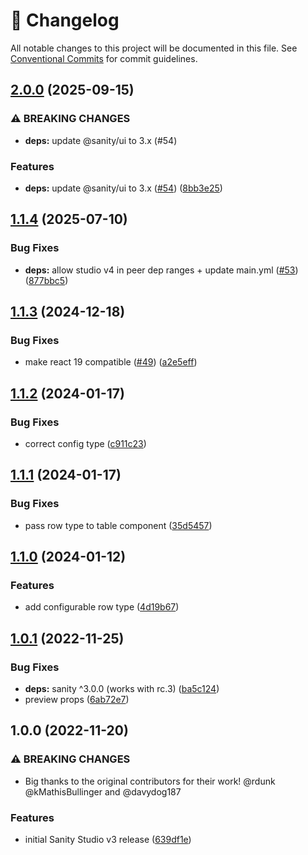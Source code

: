 <!-- markdownlint-disable --><!-- textlint-disable -->

# 📓 Changelog

All notable changes to this project will be documented in this file. See
[Conventional Commits](https://conventionalcommits.org) for commit guidelines.

## [2.0.0](https://github.com/sanity-io/table/compare/v1.1.4...v2.0.0) (2025-09-15)

### ⚠ BREAKING CHANGES

- **deps:** update @sanity/ui to 3.x (#54)

### Features

- **deps:** update @sanity/ui to 3.x ([#54](https://github.com/sanity-io/table/issues/54)) ([8bb3e25](https://github.com/sanity-io/table/commit/8bb3e25b01da99d2e9e6b18dff47ee5240d08c11))

## [1.1.4](https://github.com/sanity-io/table/compare/v1.1.3...v1.1.4) (2025-07-10)

### Bug Fixes

- **deps:** allow studio v4 in peer dep ranges + update main.yml ([#53](https://github.com/sanity-io/table/issues/53)) ([877bbc5](https://github.com/sanity-io/table/commit/877bbc54cb1e0a010f6d554175f4c7194f5946e7))

## [1.1.3](https://github.com/sanity-io/table/compare/v1.1.2...v1.1.3) (2024-12-18)

### Bug Fixes

- make react 19 compatible ([#49](https://github.com/sanity-io/table/issues/49)) ([a2e5eff](https://github.com/sanity-io/table/commit/a2e5effbab9fff9feb598685f163b8a1cdb25d24))

## [1.1.2](https://github.com/sanity-io/table/compare/v1.1.1...v1.1.2) (2024-01-17)

### Bug Fixes

- correct config type ([c911c23](https://github.com/sanity-io/table/commit/c911c23cdafb6c6ec659ab4a081c8d76db4536c5))

## [1.1.1](https://github.com/sanity-io/table/compare/v1.1.0...v1.1.1) (2024-01-17)

### Bug Fixes

- pass row type to table component ([35d5457](https://github.com/sanity-io/table/commit/35d545728ad97419ee7cc7b0bb674bc5e8844a85))

## [1.1.0](https://github.com/sanity-io/table/compare/v1.0.1...v1.1.0) (2024-01-12)

### Features

- add configurable row type ([4d19b67](https://github.com/sanity-io/table/commit/4d19b67197a8507aeb6125020020d7467286c7bb))

## [1.0.1](https://github.com/sanity-io/table/compare/v1.0.0...v1.0.1) (2022-11-25)

### Bug Fixes

- **deps:** sanity ^3.0.0 (works with rc.3) ([ba5c124](https://github.com/sanity-io/table/commit/ba5c124daa0dafe66b2755e861ecb91ec3c1a705))
- preview props ([6ab72e7](https://github.com/sanity-io/table/commit/6ab72e76c400d9c1a5c6e073df79bb34e25b1990))

## 1.0.0 (2022-11-20)

### ⚠ BREAKING CHANGES

- Big thanks to the original contributors for their work!
  @rdunk @kMathisBullinger and @davydog187

### Features

- initial Sanity Studio v3 release ([639df1e](https://github.com/sanity-io/table/commit/639df1ee074d6e7b46291c66f49382ee20da62d3))
